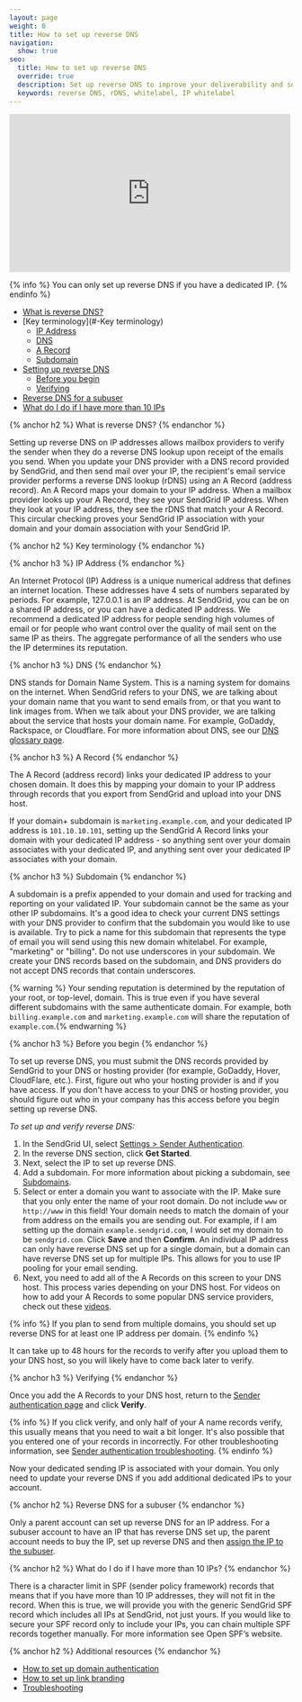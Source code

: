 ```yaml
---
layout: page
weight: 0
title: How to set up reverse DNS
navigation:
  show: true
seo:
  title: How to set up reverse DNS
  override: true
  description: Set up reverse DNS to improve your deliverability and security of your emails.
  keywords: reverse DNS, rDNS, whitelabel, IP whitelabel
---
```


<iframe src="https://player.vimeo.com/video/265831363" width="500" height="281" frameborder="0" webkitallowfullscreen mozallowfullscreen allowfullscreen></iframe>

{% info %}
You can only set up reverse DNS if you have a dedicated IP.
{% endinfo %}

- [What is reverse DNS?](#-What-is-reverse-DNS)
- [Key terminology](#-Key terminology)
    - [IP Address](#-IP-Address)
    - [DNS](#-DNS)
    - [A Record](#-A-Record)
    - [Subdomain](#-Subdomain)
- [Setting up reverse DNS](#-Setting-up-reverse-DNS)
    - [Before you begin](#-Before-you-begin)
    - [Verifying](#-Verifying)
- [Reverse DNS for a subuser](#-Reverse-DNS-for-a-subuser)
- [What do I do if I have more than 10 IPs](#-What-do-I-do-if-I-have-more-than-10-IPs)

{% anchor h2 %}
What is reverse DNS?
{% endanchor %}

Setting up reverse DNS on IP addresses allows mailbox providers to verify the sender when they do a reverse DNS lookup upon receipt of the emails you send. When you update your DNS provider with a DNS record provided by SendGrid, and then send mail over your IP, the recipient's email service provider performs a reverse DNS lookup (rDNS) using an A Record (address record). An A Record maps your domain to your IP address. When a mailbox provider looks up your A Record, they see your SendGrid IP address. When they look at your IP address, they see the rDNS that match your A Record. This circular checking proves your SendGrid IP association with your domain and your domain association with your SendGrid IP.

{% anchor h2 %}
Key terminology
{% endanchor %}

{% anchor h3 %}
IP Address
{% endanchor %}

An Internet Protocol (IP) Address is a unique numerical address that defines an internet location. These addresses have 4 sets of numbers separated by periods. For example, 127.0.0.1 is an IP address. At SendGrid, you can be on a shared IP address, or you can have a dedicated IP address. We recommend a dedicated IP address for people sending high volumes of email or for people who want control over the quality of mail sent on the same IP as theirs. The aggregate performance of all the senders who use the IP determines its reputation.

{% anchor h3 %}
DNS
{% endanchor %}

DNS stands for Domain Name System. This is a naming system for domains on the internet. When SendGrid refers to your DNS, we are talking about your domain name that you want to send emails from, or that you want to link images from. When we talk about your DNS provider, we are talking about the service that hosts your domain name. For example, GoDaddy, Rackspace, or Cloudflare. For more information about DNS, see our [DNS glossary page]({{root_url}}/Glossary/dns.html).

{% anchor h3 %}
A Record
{% endanchor %}

The A Record (address record) links your dedicated IP address to your chosen domain. It does this by mapping your domain to your IP address through records that you export from SendGrid and upload into your DNS host.

If your domain+ subdomain is `marketing.example.com`, and your dedicated IP address is `101.10.10.101`, setting up the SendGrid A Record links your domain with your dedicated IP address - so anything sent over your domain associates with your dedicated IP, and anything sent over your dedicated IP associates with your domain.

{% anchor h3 %}
Subdomain
{% endanchor %}

A subdomain is a prefix appended to your domain and used for tracking and reporting on your validated IP. Your subdomain cannot be the same as your other IP subdomains. It's a good idea to check your current DNS settings with your DNS provider to confirm that the subdomain you would like to use is available. Try to pick a name for this subdomain that represents the type of email you will send using this new domain whitelabel. For example, "marketing" or "billing". Do not use underscores in your subdomain. We create your DNS records based on the subdomain, and DNS providers do not accept DNS records that contain underscores.

{% warning %} Your sending reputation is determined by the reputation of your root, or top-level, domain. This is true even if you have several different subdomains with the same authenticate domain. For example, both `billing.example.com` and `marketing.example.com` will share the reputation of `example.com`.{% endwarning %}

{% anchor h3 %}
Before you begin
{% endanchor %}

To set up reverse DNS, you must submit the DNS records provided by SendGrid to your DNS or hosting provider (for example, GoDaddy, Hover, CloudFlare, etc.). First, figure out who your hosting provider is and if you have access. If you don't have access to your DNS or hosting provider, you should figure out who in your company has this access before you begin setting up reverse DNS.

*To set up and verify reverse DNS:*

1. In the SendGrid UI, select [Settings > Sender Authentication](https://app.sendgrid.com/settings/whitelabel).
1. In the reverse DNS section, click **Get Started**.
1. Next, select the IP to set up reverse DNS.
1. Add a subdomain. For more information about picking a subdomain, see [Subdomains](#-Subdomain).
1. Select or enter a domain you want to associate with the IP. Make sure that you only enter the name of your root domain. Do not include `www` or `http://www` in this field! Your domain needs to match the domain of your from address on the emails you are sending out. For example, if I am setting up the domain `example.sendgrid.com`, I would set my domain to be `sendgrid.com`. Click **Save** and then **Confirm**. An individual IP address can only have reverse DNS set up for a single domain, but a domain can have reverse DNS set up for multiple IPs. This allows for you to use IP pooling for your email sending.
1. Next, you need to add all of the A Records on this screen to your DNS host. This process varies depending on your DNS host. For videos on how to add your A Records to some popular DNS service providers, check out these [videos](https://sendgrid.com/docs/User_Guide/Settings/Whitelabel/providers.html).

{% info %}
If you plan to send from multiple domains, you should set up reverse DNS for at least one IP address per domain.
{% endinfo %}

It can take up to 48 hours for the records to verify after you upload them to your DNS host, so you will likely have to come back later to verify.

{% anchor h3 %}
Verifying
{% endanchor %}

Once you add the A Records to your DNS host, return to the [Sender authentication page](https://app.sendgrid.com/settings/whitelabel) and click **Verify**.

{% info %}
If you click verify, and only half of your A name records verify, this usually means that you need to wait a bit longer. It's also possible that you entered one of your records in incorrectly. For other troubleshooting information, see [Sender authentication troubleshooting]({{root_url}}/User_Guide/Settings/Sender_authentication/Troubleshooting.html).
{% endinfo %}

Now your dedicated sending IP is associated with your domain. You only need to update your reverse DNS if you add additional dedicated IPs to your account.

{% anchor h2 %}
Reverse DNS for a subuser
{% endanchor %}

Only a parent account can set up reverse DNS for an IP address. For a subuser account to have an IP that has reverse DNS set up, the parent account needs to buy the IP, set up reverse DNS and then [assign the IP to the subuser]({{root_url}}/User_Guide/Settings/dedicated_ip_addresses.html#-Assigning-a-Dedicated-IP-address-to-a-subuser).

{% anchor h2 %}
What do I do if I have more than 10 IPs?
{% endanchor %}

There is a character limit in SPF (sender policy framework) records that means that if you have more than 10 IP addresses, they will not fit in the record. When this is true, we will provide you with the generic SendGrid SPF record which includes all IPs at SendGrid, not just yours. If you would like to secure your SPF record only to include your IPs, you can chain multiple SPF records together manually. For more information see Open SPF’s website.

{% anchor h2 %}
Additional resources
{% endanchor %}

- [How to set up domain authentication]({{root_url}}/User_Guide/Settings/Sender_authentication/How_to_set_up_domain_authentication.html)
- [How to set up link branding]({{root_url}}/User_Guide/Settings/Sender_authentication/How_to_set_up_link_branding.html)
- [Troubleshooting]({{root_url}}/User_Guide/Settings/Sender_authentication/Troubleshooting.html)
